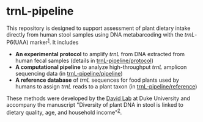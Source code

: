 # trnL-pipeline

This repository is designed to support assessment of plant dietary intake directly from human stool samples using DNA metabarcoding with the *trnL*-P6(UAA) marker<sup>[1](http://dx.doi.org/10.1093/nar/gkl938)</sup>. It includes

- **An experimental protocol** to amplify *trnL* from DNA extracted from human fecal samples (details in [trnL-pipeline/protocol](https://github.com/bpetrone/trnL-pipeline/tree/master/protocol))
- **A computational pipeline** to analyze high-throughput *trnL* amplicon sequencing data (in [trnL-pipeline/pipeline](https://github.com/bpetrone/trnL-pipeline/tree/master/pipeline))
- **A reference database** of *trnL* sequences for food plants used by humans to assign *trnL* reads to a plant taxon (in [trnL-pipeline/reference](https://github.com/bpetrone/trnL-pipeline/tree/master/reference))

These methods were developed by the [David Lab](http://el.ladlab.org:8080) at Duke University and accompany the manuscript "Diversity of plant DNA in stool is linked to dietary quality, age, and household income"<sup>[2](https://www.medrxiv.org/content/10.1101/2022.06.13.22276343v1)</sup>.

